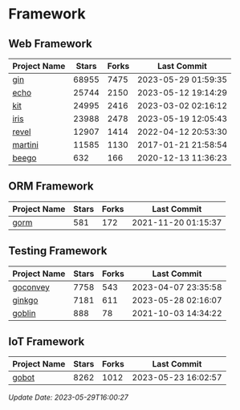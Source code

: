 # Framework

## Web Framework
| Project Name | Stars | Forks | Last Commit |
| ------------ | ----- | ----- | ----------- |
| [gin](https://github.com/gin-gonic/gin) | 68955 | 7475 | 2023-05-29 01:59:35 |
| [echo](https://github.com/labstack/echo) | 25744 | 2150 | 2023-05-12 19:14:29 |
| [kit](https://github.com/go-kit/kit) | 24995 | 2416 | 2023-03-02 02:16:12 |
| [iris](https://github.com/kataras/iris) | 23988 | 2478 | 2023-05-19 12:05:43 |
| [revel](https://github.com/revel/revel) | 12907 | 1414 | 2022-04-12 20:53:30 |
| [martini](https://github.com/go-martini/martini) | 11585 | 1130 | 2017-01-21 21:58:54 |
| [beego](https://github.com/astaxie/beego) | 632 | 166 | 2020-12-13 11:36:23 |

## ORM Framework
| Project Name | Stars | Forks | Last Commit |
| ------------ | ----- | ----- | ----------- |
| [gorm](https://github.com/jinzhu/gorm) | 581 | 172 | 2021-11-20 01:15:37 |

## Testing Framework
| Project Name | Stars | Forks | Last Commit |
| ------------ | ----- | ----- | ----------- |
| [goconvey](https://github.com/smartystreets/goconvey) | 7758 | 543 | 2023-04-07 23:35:58 |
| [ginkgo](https://github.com/onsi/ginkgo) | 7181 | 611 | 2023-05-28 02:16:07 |
| [goblin](https://github.com/franela/goblin) | 888 | 78 | 2021-10-03 14:34:22 |

## IoT Framework
| Project Name | Stars | Forks | Last Commit |
| ------------ | ----- | ----- | ----------- |
| [gobot](https://github.com/hybridgroup/gobot) | 8262 | 1012 | 2023-05-23 16:02:57 |

*Update Date: 2023-05-29T16:00:27*